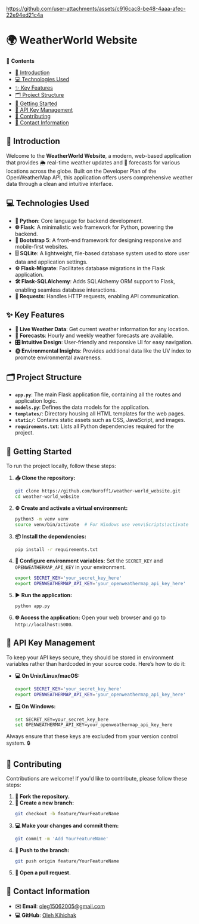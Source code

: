 




https://github.com/user-attachments/assets/c916cac8-be48-4aaa-afec-22e94ed21c4a


# 🌍 WeatherWorld Website

📝 **Contents**
- [🌟 Introduction](#-introduction)
- [💻 Technologies Used](#-technologies-used)
- [✨ Key Features](#-key-features)
- [🗂️ Project Structure](#️-project-structure)
- [🚀 Getting Started](#-getting-started)
- [🔑 API Key Management](#-api-key-management)
- [🤝 Contributing](#-contributing)
- [📧 Contact Information](#-contact-information)

## 🌟 Introduction
Welcome to the **WeatherWorld Website**, a modern, web-based application that provides 🌦️ real-time weather updates and 📅 forecasts for various locations across the globe. Built on the Developer Plan of the OpenWeatherMap API, this application offers users comprehensive weather data through a clean and intuitive interface.

## 💻 Technologies Used
- **🐍 Python**: Core language for backend development.
- **🌐 Flask**: A minimalistic web framework for Python, powering the backend.
- **🎨 Bootstrap 5**: A front-end framework for designing responsive and mobile-first websites.
- **🗄️ SQLite**: A lightweight, file-based database system used to store user data and application settings.
- **⚙️ Flask-Migrate**: Facilitates database migrations in the Flask application.
- **🛠️ Flask-SQLAlchemy**: Adds SQLAlchemy ORM support to Flask, enabling seamless database interactions.
- **📡 Requests**: Handles HTTP requests, enabling API communication.

## ✨ Key Features
- **📡 Live Weather Data**: Get current weather information for any location.
- **📅 Forecasts**: Hourly and weekly weather forecasts are available.
- **🎛️ Intuitive Design**: User-friendly and responsive UI for easy navigation.
- **🌞 Environmental Insights**: Provides additional data like the UV index to promote environmental awareness.

## 🗂️ Project Structure
- **`app.py`**: The main Flask application file, containing all the routes and application logic.
- **`models.py`**: Defines the data models for the application.
- **`templates/`**: Directory housing all HTML templates for the web pages.
- **`static/`**: Contains static assets such as CSS, JavaScript, and images.
- **`requirements.txt`**: Lists all Python dependencies required for the project.

## 🚀 Getting Started
To run the project locally, follow these steps:

1. **📥 Clone the repository:**
    ```bash
    git clone https://github.com/buroff1/weather-world_website.git
    cd weather-world_website
    ```

2. **⚙️ Create and activate a virtual environment:**
    ```bash
    python3 -m venv venv
    source venv/bin/activate  # For Windows use venv\Scripts\activate
    ```

3. **📦 Install the dependencies:**
    ```bash
    pip install -r requirements.txt
    ```

4. **🔧 Configure environment variables:** Set the `SECRET_KEY` and `OPENWEATHERMAP_API_KEY` in your environment.
    ```bash
    export SECRET_KEY='your_secret_key_here'
    export OPENWEATHERMAP_API_KEY='your_openweathermap_api_key_here'
    ```

5. **▶️ Run the application:**
    ```bash
    python app.py
    ```

6. **🌐 Access the application:** Open your web browser and go to `http://localhost:5000`.

## 🔑 API Key Management
To keep your API keys secure, they should be stored in environment variables rather than hardcoded in your source code. Here’s how to do it:

- **💻 On Unix/Linux/macOS:**
    ```bash
    export SECRET_KEY='your_secret_key_here'
    export OPENWEATHERMAP_API_KEY='your_openweathermap_api_key_here'
    ```

- **🪟 On Windows:**
    ```bash
    set SECRET_KEY=your_secret_key_here
    set OPENWEATHERMAP_API_KEY=your_openweathermap_api_key_here
    ```

Always ensure that these keys are excluded from your version control system. 🔒

## 🤝 Contributing
Contributions are welcome! If you'd like to contribute, please follow these steps:

1. **🍴 Fork the repository.**
2. **🌿 Create a new branch:**
    ```bash
    git checkout -b feature/YourFeatureName
    ```
3. **💻 Make your changes and commit them:**
    ```bash
    git commit -m 'Add YourFeatureName'
    ```
4. **🚀 Push to the branch:**
    ```bash
    git push origin feature/YourFeatureName
    ```
5. **🔄 Open a pull request.**

## 📧 Contact Information
- **✉️ Email**: oleg15062005@gmail.com
- **💻 GitHub**: [Oleh Kihichak](https://github.com/OKihichak)
